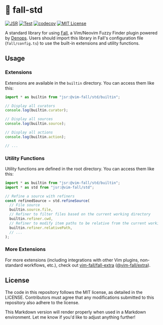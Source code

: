 # 🍂 fall-std

[![JSR](https://jsr.io/badges/@vim-fall/std)](https://jsr.io/@vim-fall/std)
[![Test](https://github.com/vim-fall/fall-std/actions/workflows/test.yml/badge.svg)](https://github.com/vim-fall/fall-std/actions/workflows/test.yml)
[![codecov](https://codecov.io/gh/vim-fall/fall-std/graph/badge.svg?token=FWTFEJT1X1)](https://codecov.io/gh/vim-fall/fall-std)
[![MIT License](https://img.shields.io/badge/license-MIT-blue.svg)](LICENSE)

A standard library for using [Fall](https://github.com/vim-fall/fall), a
Vim/Neovim Fuzzy Finder plugin powered by
[Denops](https://github.com/vim-denops/denops.vim). Users should import this
library in Fall's configuration file (`fall/config.ts`) to use the built-in
extensions and utility functions.

## Usage

### Extensions

Extensions are available in the `builtin` directory. You can access them like
this:

```typescript
import * as builtin from "jsr:@vim-fall/std/builtin";

// Display all curators
console.log(builtin.curator);

// Display all sources
console.log(builtin.source);

// Display all actions
console.log(builtin.action);

// ...
```

### Utility Functions

Utility functions are defined in the root directory. You can access them like
this:

```typescript
import * as builtin from "jsr:@vim-fall/std/builtin";
import * as std from "jsr:@vim-fall/std";

// Refine a source with refiners
const refinedSource = std.refineSource(
  // File source
  builtin.source.file,
  // Refiner to filter files based on the current working directory
  builtin.refiner.cwd,
  // Refiner to modify item paths to be relative from the current working directory
  builtin.refiner.relativePath,
  // ...
);
```

### More Extensions

For more extensions (including integrations with other Vim plugins, non-standard
workflows, etc.), check out
[vim-fall/fall-extra](https://github.com/vim-fall/fall-extra)
([@vim-fall/extra](https://jsr.io/@vim-fall/extra)).

## License

The code in this repository follows the MIT license, as detailed in the LICENSE.
Contributors must agree that any modifications submitted to this repository also
adhere to the license.

This Markdown version will render properly when used in a Markdown environment.
Let me know if you'd like to adjust anything further!
